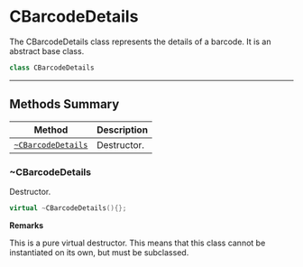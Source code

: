 # CBarcodeDetails

The CBarcodeDetails class represents the details of a barcode. It is an abstract base class.

```cpp
class CBarcodeDetails
```

---

## Methods Summary

| Method               | Description |
|----------------------|-------------|
| [`~CBarcodeDetails`](#cbarcodedetails) | Destructor. |

### ~CBarcodeDetails

Destructor.

```cpp
virtual ~CBarcodeDetails(){};
```

**Remarks**

This is a pure virtual destructor. This means that this class cannot be instantiated on its own, but must be subclassed.